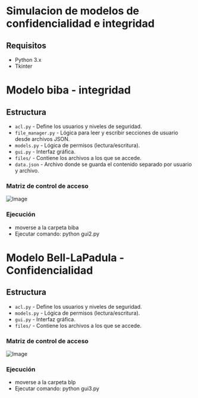# Simulacion de modelos de confidencialidad e integridad
## Requisitos

- Python 3.x
- Tkinter 

#  Modelo biba - integridad
## Estructura

- `acl.py` - Define los usuarios y niveles de seguridad.
- `file_manager.py` - Lógica para leer y escribir secciones de usuario desde archivos JSON.
- `models.py` - Lógica de permisos (lectura/escritura).
- `gui.py` - Interfaz gráfica.
- `files/` - Contiene los archivos a los que se accede.
- `data.json` - Archivo donde se guarda el contenido separado por usuario y archivo.

### Matriz de control de acceso 

![Image](https://github.com/user-attachments/assets/d1fb0a82-2962-4e47-b372-97ac77239bb6)

### Ejecución 
- moverse a la carpeta biba
- Ejecutar comando: python gui2.py

# Modelo Bell-LaPadula - Confidencialidad
## Estructura 

- `acl.py` - Define los usuarios y niveles de seguridad.
- `models.py` - Lógica de permisos (lectura/escritura).
- `gui.py` - Interfaz gráfica.
- `files/` - Contiene los archivos a los que se accede.

### Matriz de control de acceso 

![Image](https://github.com/user-attachments/assets/6a9964b2-52bd-4a74-bea4-b98a2c38d36a)

### Ejecución 
- moverse a la carpeta blp
- Ejecutar comando: python gui3.py
